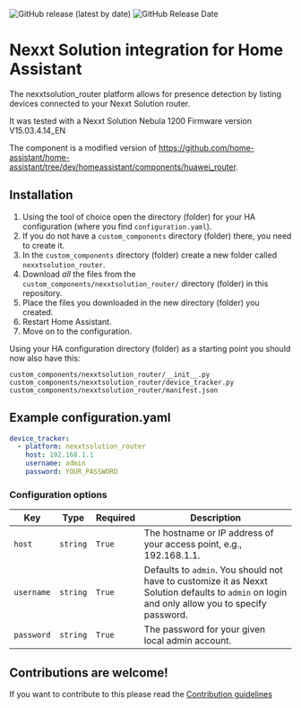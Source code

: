 ![GitHub release (latest by date)](https://img.shields.io/github/v/release/luiscbrenes/nexxtsolution_router?style=for-the-badge) ![GitHub Release Date](https://img.shields.io/github/release-date/luiscbrenes/nexxtsolution_router?style=for-the-badge)

# Nexxt Solution integration for Home Assistant

The nexxtsolution_router platform allows for presence detection by listing devices connected to your Nexxt Solution router.

It was tested with a Nexxt Solution Nebula 1200 Firmware version V15.03.4.14_EN

The component is a modified version of https://github.com/home-assistant/home-assistant/tree/dev/homeassistant/components/huawei_router.

## Installation

1. Using the tool of choice open the directory (folder) for your HA configuration (where you find `configuration.yaml`).
2. If you do not have a `custom_components` directory (folder) there, you need to create it.
3. In the `custom_components` directory (folder) create a new folder called `nexxtsolution_router`.
4. Download _all_ the files from the `custom_components/nexxtsolution_router/` directory (folder) in this repository.
5. Place the files you downloaded in the new directory (folder) you created.
6. Restart Home Assistant.
7. Move on to the configuration.

Using your HA configuration directory (folder) as a starting point you should now also have this:

```text
custom_components/nexxtsolution_router/__init__.py
custom_components/nexxtsolution_router/device_tracker.py
custom_components/nexxtsolution_router/manifest.json
```

## Example configuration.yaml

```yaml
device_tracker:
  - platform: nexxtsolution_router
    host: 192.168.1.1
    username: admin
    password: YOUR_PASSWORD
```

### Configuration options

| Key        | Type     | Required | Description                                                                                                                                     |
| ---------- | -------- | -------- | ----------------------------------------------------------------------------------------------------------------------------------------------- |
| `host`     | `string` | `True`   | The hostname or IP address of your access point, e.g., 192.168.1.1.                                                                             |
| `username` | `string` | `True`   | Defaults to `admin`. You should not have to customize it as Nexxt Solution defaults to `admin` on login and only allow you to specify password. |
| `password` | `string` | `True`   | The password for your given local admin account.                                                                                                |

## Contributions are welcome!

If you want to contribute to this please read the [Contribution guidelines](CONTRIBUTING.md)
